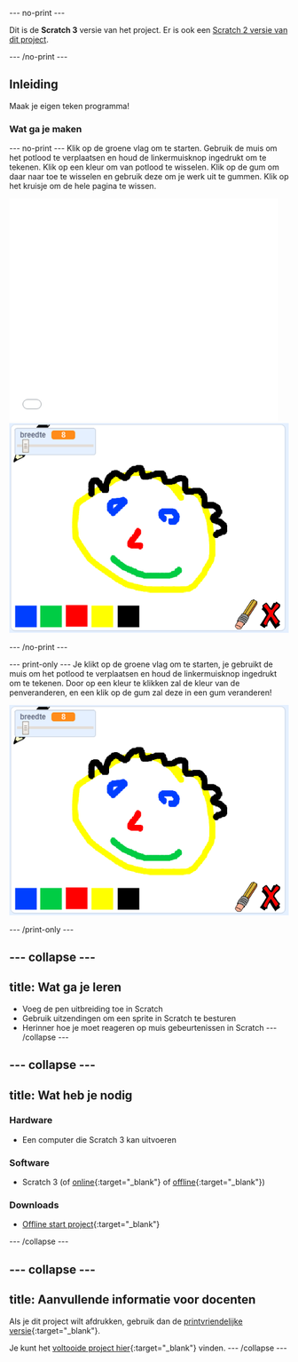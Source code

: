 --- no-print ---

Dit is de **Scratch 3** versie van het project. Er is ook een [Scratch 2 versie van dit project](https://projects.raspberrypi.org/nl-NL/projects/paint-box-scratch2).

--- /no-print ---

## Inleiding

Maak je eigen teken programma!

### Wat ga je maken

--- no-print --- Klik op de groene vlag om te starten. Gebruik de muis om het potlood te verplaatsen en houd de linkermuisknop ingedrukt om te tekenen. Klik op een kleur om van potlood te wisselen. Klik op de gum om daar naar toe te wisselen en gebruik deze om je werk uit te gummen. Klik op het kruisje om de hele pagina te wissen.

<div class="scratch-preview">
  <iframe allowtransparency="true" width="485" height="402" src="//scratch.mit.edu/projects/embed/334711910/?autostart=false" frameborder="0" scrolling="no"></iframe>
  <img src="images/showcase.png">
</div>

--- /no-print ---

--- print-only --- Je klikt op de groene vlag om te starten, je gebruikt de muis om het potlood te verplaatsen en houd de linkermuisknop ingedrukt om te tekenen. Door op een kleur te klikken zal de kleur van de penveranderen, en een klik op de gum zal deze in een gum veranderen!

![showcase](images/showcase.png) 

--- /print-only ---

--- collapse ---
---
title: Wat ga je leren
---

+ Voeg de pen uitbreiding toe in Scratch
+ Gebruik uitzendingen om een sprite in Scratch te besturen
+ Herinner hoe je moet reageren op muis gebeurtenissen in Scratch --- /collapse ---

--- collapse ---
---
title: Wat heb je nodig
---

### Hardware

+ Een computer die Scratch 3 kan uitvoeren

### Software

+ Scratch 3 (of [online](http://rpf.io/scratchon){:target="_blank"} of [offline](http://rpf.io/scratchoff){:target="_blank"})

### Downloads

+ [Offline start project](http://rpf.io/p/nl-NL/paint-box-go){:target="_blank"}

--- /collapse ---

--- collapse ---
---
title: Aanvullende informatie voor docenten
---

Als je dit project wilt afdrukken, gebruik dan de [printvriendelijke versie](https://projects.raspberrypi.org/nl-NL/projects/paint-box/print){:target="_blank"}.

Je kunt het [voltooide project hier](http://rpf.io/p/nl-NL/paint-box-get){:target="_blank"} vinden. --- /collapse ---